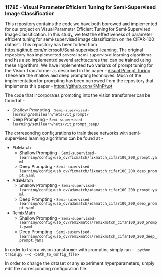 ### 11785 - Visual Parameter Efficient Tuning for Semi-Supervised Image Classification
This repository contains the code we have both borrowed and implemented for our project on Visual Parameter Efficient Tuning for Semi-Supervised Image Classification. In this study, we test the effectiveness of parameter efficient tuning for semi-supervised image classification on the CIFAR-100 dataset.
This repository has been forked from https://github.com/microsoft/Semi-supervised-learning. The original repository has implemented several semi-supervised learning algorithms and has also implemented several archtectures that can be trained using these algorithms.
We have implemented two variants of prompt tuning for the Vision Transformer as described in the paper - [Visual Prompt Tuning](https://arxiv.org/abs/2203.12119). These are the shallow and deep prompting techniques. Much of the implementation for prompting has been borrowed from the repository that implements this paper - https://github.com/KMnP/vpt

The code that incorporates prompting into the vision transformer can be found at - 
* Shallow Prompting - ```Semi-supervised-learning/semilearn/nets/vit_prompt/```
* Deep Prompting - ```Semi-supervised-learning/semilearn/nets/vit_prompt_deep/```

The corresonding configurations to train these networks with semi-supervised learning algorithms can be found at - 
* FixMatch
  * Shallow Prompting - ```Semi-supervised-learning/config/usb_cv/fixmatch/fixmatch_cifar100_200_prompt.yaml```
  * Deep Prompting - ```Semi-supervised-learning/config/usb_cv/fixmatch/fixmatch_cifar100_200_deep_prompt.yaml```
* AdaMatch 
  * Shallow Prompting - ```Semi-supervised-learning/config/usb_cv/adamatch/adamatch_cifar100_200_prompt.yaml```
  * Deep Prompting - ```Semi-supervised-learning/config/usb_cv/adamatch/adamatch_cifar100_200_deep_prompt.yaml```
* RemixMath
  * Shallow Prompting - ```Semi-supervised-learning/config/usb_cv/remixmatch/remixmatch_cifar100_200_prompt.yaml```
  * Deep Prompting - ```Semi-supervised-learning/config/usb_cv/remixmatch/remixmatch_cifar100_200_deep_prompt.yaml```

In order to train a vision transformer with prompting simply run - 
``` python train.py --c <path_to_config_file>```

In order to change the dataset or any experiment hyperparameters, simply edit the corresponding configuration file.

